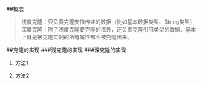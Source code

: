 ##概念
>浅度克隆：只负责克隆安值传递的数据（比如基本数据类型、String类型）
深度克隆：除了浅度克隆要克隆的值外，还负责克隆引用类型的数据，基本上就是被克隆实例的所有属性都会被克隆出来。

##克隆的实现
###浅克隆的实现
###深克隆的实现
1. 方法1

2. 方法2
